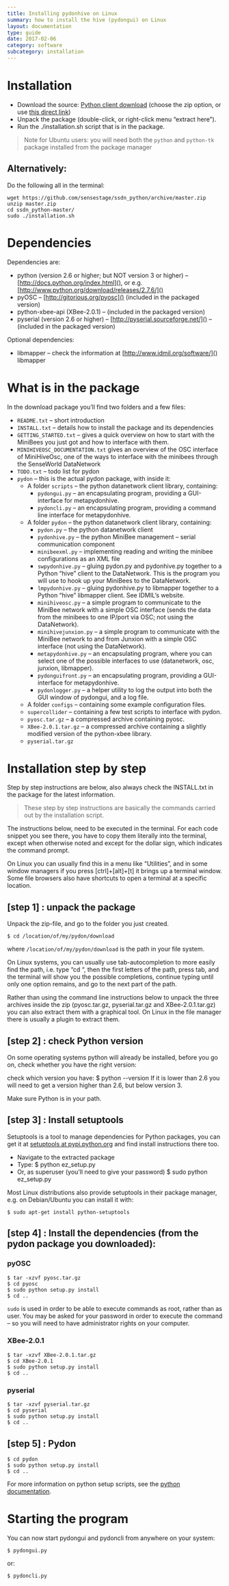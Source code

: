 ```yaml
---
title: Installing pydonhive on Linux
summary: how to install the hive (pydongui) on Linux
layout: documentation
type: guide
date: 2017-02-06
category: software
subcategory: installation
---
```


# Installation

* Download the source: [Python client download](https://github.com/sensestage/ssdn_python) (choose the zip option, or use [this direct link](https://github.com/sensestage/ssdn_python/archive/master.zip))
* Unpack the package (double-click, or right-click menu “extract here”).
* Run the ./installation.sh script that is in the package.

> Note for Ubuntu users: you will need both the `python` and `python-tk` package installed from the package manager

## Alternatively:
Do the following all in the terminal:

    wget https://github.com/sensestage/ssdn_python/archive/master.zip
    unzip master.zip
    cd ssdn_python-master/
    sudo ./installation.sh

# Dependencies

Dependencies are:

* python (version 2.6 or higher; but NOT version 3 or higher) – [http://docs.python.org/index.html](), or e.g. [http://www.python.org/download/releases/2.7.6/]()
* pyOSC – [http://gitorious.org/pyosc]() (included in the packaged version)
* python-xbee-api (XBee-2.0.1) – (included in the packaged version)
* pyserial (version 2.6 or higher) – [http://pyserial.sourceforge.net/]() – (included in the packaged version)

Optional dependencies:

* libmapper – check the information at [http://www.idmil.org/software/]() libmapper


# What is in the package

In the download package you’ll find two folders and a few files:

* `README.txt` – short introduction
* `INSTALL.txt` – details how to install the package and its dependencies
* `GETTING_STARTED.txt` – gives a quick overview on how to start with the MiniBees you just got and how to interface with them.
* `MINIHIVEOSC_DOCUMENTATION.txt` gives an overview of the OSC interface of MiniHiveOsc, one of the ways to interface with the minibees through the SenseWorld DataNetwork
* `TODO.txt` – todo list for pydon
* `pydon` – this is the actual pydon package, with inside it:
    * A folder `scripts` – the python datanetwork client library, containing:
        * `pydongui.py` – an encapsulating program, providing a GUI-interface for metapydonhive.
        * `pydoncli.py` – an encapsulating program, providing a command line interface for metapydonhive.
    * A folder `pydon` – the python datanetwork client library, containing:
        * `pydon.py` – the python datanetwork client
        * `pydonhive.py` – the python MiniBee management – serial communication component
        * `minibeexml.py` – implementing reading and writing the minibee configurations as an XML file
        * `swpydonhive.py` – gluing pydon.py and pydonhive.py together to a Python “hive” client to the DataNetwork. This is the program you will use to hook up your MiniBees to the DataNetwork.
        * `lmpydonhive.py` – gluing pydonhive.py to libmapper together to a Python “hive” libmapper client. See IDMIL’s website.
        * `minihiveosc.py` – a simple program to communicate to the MiniBee network with a simple OSC interface (sends the data from the minibees to one IP/port via OSC; not using the DataNetwork).
        * `minihivejunxion.py` – a simple program to communicate with the MiniBee network to and from Junxion with a simple OSC interface (not using the DataNetwork).
        * `metapydonhive.py` – an encapsulating program, where you can select one of the possible interfaces to use (datanetwork, osc, junxion, libmapper).
        * `pydonguifront.py` – an encapsulating program, providing a GUI-interface for metapydonhive.
        * `pydonlogger.py` – a helper utility to log the output into both the GUI window of pydongui, and a log file.
    * A folder `configs` – containing some example configuration files.
    * `supercollider` – containing a few test scripts to interface with pydon.
    * `pyosc.tar.gz` – a compressed archive containing pyosc.
    * `XBee-2.0.1.tar.gz` – a compressed archive containing a slightly modified version of the python-xbee library.
    * `pyserial.tar.gz`

# Installation step by step

Step by step instructions are below, also always check the INSTALL.txt in the package for the latest information.

> These step by step instructions are basically the commands carried out by the installation script.

The instructions below, need to be executed in the terminal. For each code snippet you see there, you have to copy them literally into the terminal, except when otherwise noted and except for the dollar sign, which indicates the command prompt.

On Linux you can usually find this in a menu like “Utilities”, and in some window managers if you press [ctrl]+[alt]+[t] it brings up a terminal window. Some file browsers also have shortcuts to open a terminal at a specific location.

## [step 1] : unpack the package

Unpack the zip-file, and go to the folder you just created.

    $ cd /location/of/my/pydon/download

where `/location/of/my/pydon/download` is the path in your file system.

On Linux systems, you can usually use tab-autocompletion to more easily find the path, i.e. type “cd “, then the first letters of the path, press tab, and the terminal will show you the possible completions, continue typing until only one option remains, and go to the next part of the path.

Rather than using the command line instructions below to unpack the three archives inside the zip (pyosc.tar.gz, pyserial.tar.gz and XBee-2.0.1.tar.gz) you can also extract them with a graphical tool. On Linux in the file manager there is usually a plugin to extract them.

## [step 2] : check Python version

On some operating systems python will already be installed, before you go on, check whether you have the right version:

check which version you have:
    $ python --version
If it is lower than 2.6 you will need to get a version higher than 2.6, but below version 3.

Make sure Python is in your path.

## [step 3] : Install setuptools

Setuptools is a tool to manage dependencies for Python packages, you can get it at [setuptools at pypi.python.org](http://pypi.python.org/pypi/setuptools) and find install instructions there too.

* Navigate to the extracted package
* Type:
    $ python ez_setup.py
* Or, as superuser (you’ll need to give your password)
    $ sudo python ez_setup.py

Most Linux distributions also provide setuptools in their package manager, e.g. on Debian/Ubuntu you can install it with:

    $ sudo apt-get install python-setuptools

## [step 4] : Install the dependencies (from the pydon package you downloaded):

### pyOSC

    $ tar -xzvf pyosc.tar.gz
    $ cd pyosc
    $ sudo python setup.py install
    $ cd ..

`sudo` is used in order to be able to execute commands as root, rather than as user. You may be asked for your password in order to execute the command – so you will need to have administrator rights on your computer.

### XBee-2.0.1

    $ tar -xzvf XBee-2.0.1.tar.gz
    $ cd XBee-2.0.1
    $ sudo python setup.py install
    $ cd ..

### pyserial

    $ tar -xzvf pyserial.tar.gz
    $ cd pyserial
    $ sudo python setup.py install
    $ cd ..

## [step 5] : Pydon

    $ cd pydon
    $ sudo python setup.py install
    $ cd ..


For more information on python setup scripts, see the [python documentation](http://docs.python.org/install/index.html).

# Starting the program

You can now start pydongui and pydoncli from anywhere on your system:

    $ pydongui.py
    
or:

    $ pydoncli.py
